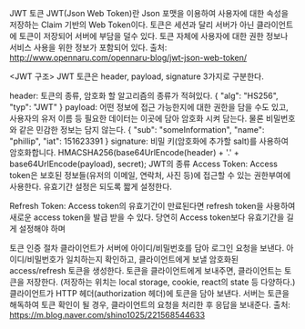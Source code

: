 JWT 토큰
JWT(Json Web Token)란 Json 포맷을 이용하여 사용자에 대한 속성을 저장하는 Claim 기반의 Web Token이다.
토큰은 세션과 달리 서버가 아닌 클라이언트에 토큰이 저장되어 서버에 부담을 덜수 있다. 토큰 자체에 사용자에 대한 권한 정보나 서비스 사용을 위한 정보가 포함되어 있다.
출처: http://www.opennaru.com/opennaru-blog/jwt-json-web-token/

<JWT 구조>
JWT 토큰은 header, payload, signature 3가지로 구분한다.

header: 토큰의 종류, 암호화 할 알고리즘의 종류가 적혀있다.
{
  "alg": "HS256",
  "typ": "JWT"
}
payload: 어떤 정보에 접근 가능한지에 대한 권한을 담을 수도 있고, 사용자의 유저 이름 등 필요한 데이터는 이곳에 담아 암호화 시켜 담는다. 물론 비밀번호와 같은 민감한 정보는 담지 않는다.
{
  "sub": "someInformation",
  "name": "phillip",
  "iat": 151623391
}
signature: 비밀 키(암호화에 추가할 salt)를 사용하여 암호화합니다.
HMACSHA256(base64UrlEncode(header) + '.' + base64UrlEncode(payload), secret);
JWT의 종류
Access Token: Access token은 보호된 정보들(유저의 이메일, 연락처, 사진 등)에 접근할 수 있는 권한부여에 사용한다. 유효기간 설정은 되도록 짧게 설정한다.

Refresh Token: Access token의 유효기간이 만료된다면 refresh token을 사용하여 새로운 access token을 발급 받을 수 있다. 당연히 Access token보다 유효기간을 길게 설정해야 하며

토큰 인증 절차
클라이언트가 서버에 아이디/비밀번호를 담아 로그인 요청을 보낸다.
아이디/비밀번호가 일치하는지 확인하고, 클라이언트에게 보낼 암호화된 access/refresh 토큰을 생성한다.
토큰을 클라이언트에게 보내주면, 클라이언트는 토큰을 저장한다.
(저장하는 위치는 local storage, cookie, react의 state 등 다양하다.)
클라이언트가 HTTP 헤더(authorization 헤더)에 토큰을 담아 보낸다.
서버는 토큰을 해독하여 토큰 확인이 될 경우, 클라이언트의 요청을 처리한 후 응답을 보내준다.
출처: https://m.blog.naver.com/shino1025/221568544633
